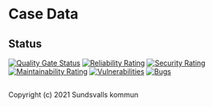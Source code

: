 # Case Data

## Status
[![Quality Gate Status](https://sonarcloud.io/api/project_badges/measure?project=Sundsvallskommun_api-service-case-data&metric=alert_status)](https://sonarcloud.io/summary/overall?id=Sundsvallskommun_api-service-case-data)
[![Reliability Rating](https://sonarcloud.io/api/project_badges/measure?project=Sundsvallskommun_api-service-case-data&metric=reliability_rating)](https://sonarcloud.io/summary/overall?id=Sundsvallskommun_api-service-case-data)
[![Security Rating](https://sonarcloud.io/api/project_badges/measure?project=Sundsvallskommun_api-service-case-data&metric=security_rating)](https://sonarcloud.io/summary/overall?id=Sundsvallskommun_api-service-case-data)
[![Maintainability Rating](https://sonarcloud.io/api/project_badges/measure?project=Sundsvallskommun_api-service-case-data&metric=sqale_rating)](https://sonarcloud.io/summary/overall?id=Sundsvallskommun_api-service-case-data)
[![Vulnerabilities](https://sonarcloud.io/api/project_badges/measure?project=Sundsvallskommun_api-service-case-data&metric=vulnerabilities)](https://sonarcloud.io/summary/overall?id=Sundsvallskommun_api-service-case-data)
[![Bugs](https://sonarcloud.io/api/project_badges/measure?project=Sundsvallskommun_api-service-case-data&metric=bugs)](https://sonarcloud.io/summary/overall?id=Sundsvallskommun_api-service-case-data)


## 
Copyright (c) 2021 Sundsvalls kommun